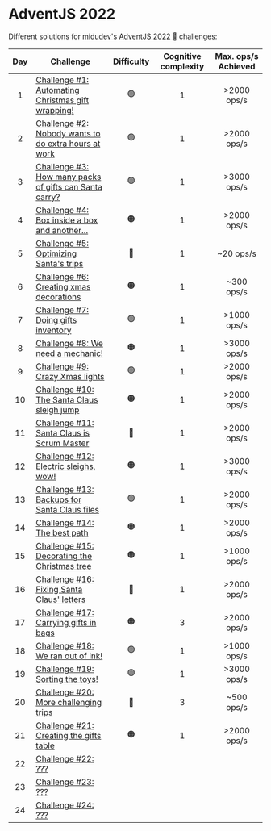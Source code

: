 # AdventJS 2022

Different solutions for [midudev's](https://midu.dev) [AdventJS 2022 🎅](https://adventjs.dev) challenges:

| Day | Challenge | Difficulty | Cognitive complexity | Max. ops/s Achieved |
  :-:|---|:-:|:-:|:-:|
| 1 | [Challenge #1: Automating Christmas gift wrapping!](day1.md) | 🟢 | 1 | >2000 ops/s |
| 2 | [Challenge #2: Nobody wants to do extra hours at work](day2.md) | 🟢 | 1 | >2000 ops/s |
| 3 | [Challenge #3: How many packs of gifts can Santa carry?](day3.md) | 🟢 | 1 | >3000 ops/s |
| 4 | [Challenge #4: Box inside a box and another...](day4.md) | 🟠 | 1 | >2000 ops/s |
| 5 | [Challenge #5: Optimizing Santa's trips](day5.md) | 🔴 | 1 | ~20 ops/s |
| 6 | [Challenge #6: Creating xmas decorations](day6.md) | 🟠 | 1 | ~300 ops/s |
| 7 | [Challenge #7: Doing gifts inventory](day7.md) | 🟢 | 1 | >1000 ops/s |
| 8 | [Challenge #8: We need a mechanic!](day8.md) | 🟠 | 1 | >3000 ops/s |
| 9 | [Challenge #9: Crazy Xmas lights](day9.md) | 🟢 | 1 | >2000 ops/s |
| 10 | [Challenge #10: The Santa Claus sleigh jump](day10.md) | 🟠 | 1 | >2000 ops/s |
| 11 | [Challenge #11: Santa Claus is Scrum Master](day11.md) | 🔴 | 1 | >2000 ops/s |
| 12 | [Challenge #12: Electric sleighs, wow!](day12.md) | 🟠 | 1 | >3000 ops/s |
| 13 | [Challenge #13: Backups for Santa Claus files](day13.md) | 🟢 | 1 | >2000 ops/s |
| 14 | [Challenge #14: The best path](day14.md) | 🟠 | 1 | >2000 ops/s |
| 15 | [Challenge #15: Decorating the Christmas tree](day15.md) | 🟠 | 1 | >1000 ops/s |
| 16 | [Challenge #16: Fixing Santa Claus' letters](day16.md) | 🔴 | 1 | >2000 ops/s |
| 17 | [Challenge #17: Carrying gifts in bags](day17.md) | 🟠 | 3 | >2000 ops/s |
| 18 | [Challenge #18: We ran out of ink!](day18.md) | 🟢 | 1 | >1000 ops/s |
| 19 | [Challenge #19: Sorting the toys!](day19.md) | 🟢 | 1 | >3000 ops/s |
| 20 | [Challenge #20: More challenging trips](day20.md) | 🔴 | 3 | ~500 ops/s |
| 21 | [Challenge #21: Creating the gifts table](day21.md) | 🟠 | 1 | >2000 ops/s |
| 22 | [Challenge #22: ???](day22.md) |  |  |
| 23 | [Challenge #23: ???](day23.md) |  |  |
| 24 | [Challenge #24: ???](day24.md) |  |  |
